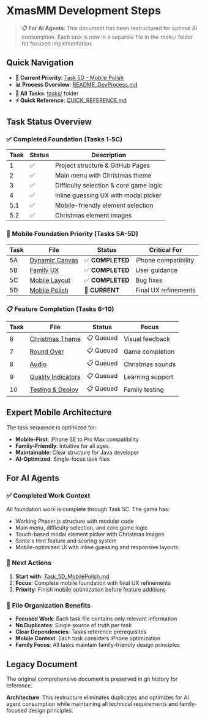 # XmasMM Development Steps

> **📋 For AI Agents**: This document has been restructured for optimal AI consumption. Each task is now in a separate file in the `tasks/` folder for focused implementation.

## Quick Navigation
- **🎯 Current Priority**: [Task 5D - Mobile Polish](tasks/Task_5D_MobilePolish.md)
- **📊 Process Overview**: [README_DevProcess.md](README_DevProcess.md)
- **📁 All Tasks**: [tasks/](tasks/) folder
- **⚡ Quick Reference**: [QUICK_REFERENCE.md](QUICK_REFERENCE.md)

## Task Status Overview

### ✅ Completed Foundation (Tasks 1-5C)
| Task | Status | Description |
|------|--------|-------------|
| 1 | ✅ | Project structure & GitHub Pages |
| 2 | ✅ | Main menu with Christmas theme |
| 3 | ✅ | Difficulty selection & core game logic |
| 4 | ✅ | Inline guessing UX with modal picker |
| 5.1 | ✅ | Mobile-friendly element selection |
| 5.2 | ✅ | Christmas element images |

### 🎯 Mobile Foundation Priority (Tasks 5A-5D)
| Task | File | Status | Critical For |
|------|------|--------|--------------|
| 5A | [Dynamic Canvas](tasks/Task_5A_DynamicCanvas.md) | ✅ **COMPLETED** | iPhone compatibility |
| 5B | [Family UX](tasks/Task_5B_FamilyUX.md) | ✅ **COMPLETED** | User guidance |
| 5C | [Mobile Layout](tasks/Task_5C_MobileLayout.md) | ✅ **COMPLETED** | Bug fixes |
| 5D | [Mobile Polish](tasks/Task_5D_MobilePolish.md) | 🎯 **CURRENT** | Final UX refinements |

### 📋 Feature Completion (Tasks 6-10)
| Task | File | Status | Focus |
|------|------|--------|-------|
| 6 | [Christmas Theme](tasks/Task_6_ChristmasTheme.md) | 📋 Queued | Visual feedback |
| 7 | [Round Over](tasks/Task_7_RoundOver.md) | 📋 Queued | Game completion |
| 8 | [Audio](tasks/Task_8_Audio.md) | 📋 Queued | Christmas sounds |
| 9 | [Quality Indicators](tasks/Task_9_QualityIndicators.md) | 📋 Queued | Learning support |
| 10 | [Testing & Deploy](tasks/Task_10_Testing.md) | 📋 Queued | Family testing |

## Expert Mobile Architecture
The task sequence is optimized for:
- **Mobile-First**: iPhone SE to Pro Max compatibility
- **Family-Friendly**: Intuitive for all ages
- **Maintainable**: Clear structure for Java developer
- **AI-Optimized**: Single-focus task files

## For AI Agents

### ✅ Completed Work Context
All foundation work is complete through Task 5C. The game has:
- Working Phaser.js structure with modular code
- Main menu, difficulty selection, and core game logic
- Touch-based modal element picker with Christmas images
- Santa's Hint feature and scoring system
- Mobile-optimized UI with inline guessing and responsive layouts

### 🎯 Next Actions
1. **Start with**: [Task_5D_MobilePolish.md](tasks/Task_5D_MobilePolish.md)
2. **Focus**: Complete mobile foundation with final UX refinements
3. **Priority**: Finish mobile optimization before feature additions

### 📁 File Organization Benefits
- **Focused Work**: Each task file contains only relevant information
- **No Duplicates**: Single source of truth per task
- **Clear Dependencies**: Tasks reference prerequisites  
- **Mobile Context**: Each task considers iPhone optimization
- **Family Focus**: All tasks maintain family-friendly design principles

## Legacy Document
The original comprehensive document is preserved in git history for reference.

**Architecture**: This restructure eliminates duplicates and optimizes for AI agent consumption while maintaining all technical requirements and family-focused design principles.

